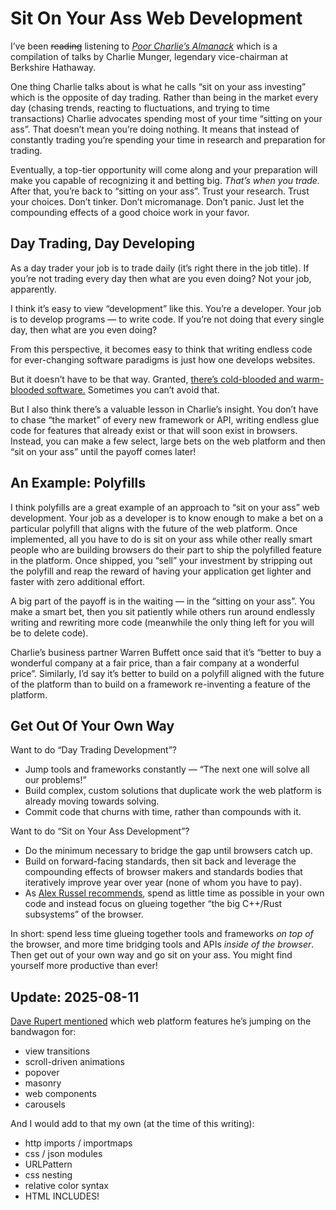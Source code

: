 # Sit On Your Ass Web Development

I’ve been ~~reading~~ listening to [_Poor Charlie’s Almanack_](https://press.stripe.com/poor-charlies-almanack) which is a compilation of talks by Charlie Munger, legendary vice-chairman at Berkshire Hathaway.

One thing Charlie talks about is what he calls “sit on your ass investing” which is the opposite of day trading. Rather than being in the market every day (chasing trends, reacting to fluctuations, and trying to time transactions) Charlie advocates spending most of your time “sitting on your ass”. That doesn’t mean you’re doing nothing. It means that instead of constantly trading you’re spending your time in research and preparation for trading.

Eventually, a top-tier opportunity will come along and your preparation will make you capable of recognizing it and betting big. _That’s when you trade._ After that, you’re back to “sitting on your ass”. Trust your research. Trust your choices. Don’t tinker. Don’t micromanage. Don’t panic. Just let the compounding effects of a good choice work in your favor.

## Day Trading, Day Developing

As a day trader your job is to trade daily (it’s right there in the job title). If you’re not trading every day then what are you even doing? Not your job, apparently.

I think it’s easy to view “development” like this. You’re a developer. Your job is to develop programs — to write code. If you’re not doing that every single day, then what are you even doing?

From this perspective, it becomes easy to think that writing endless code for ever-changing software paradigms is just how one develops websites.

But it doesn’t have to be that way. Granted, [there’s cold-blooded and warm-blooded software.](https://dubroy.com/blog/cold-blooded-software/) Sometimes you can’t avoid that.

But I also think there’s a valuable lesson in Charlie’s insight.   You don’t have to chase “the market” of every new framework or API, writing endless glue code for features that already exist or that will soon exist in browsers. Instead, you can make a few select, large bets on the web platform and then “sit on your ass” until the payoff comes later!

## An Example: Polyfills

I think polyfills are a great example of an approach to “sit on your ass” web development. Your job as a developer is to know enough to make a bet on a particular polyfill that aligns with the future of the web platform. Once implemented, all you have to do is sit on your ass while other really smart people who are building browsers do their part to ship the polyfilled feature in the platform. Once shipped, you “sell” your investment by stripping out the polyfill and reap the reward of having your application get lighter and faster with zero additional effort.

A big part of the payoff is in the waiting — in the “sitting on your ass”. You make a smart bet, then you sit patiently while others run around endlessly writing and rewriting more code (meanwhile the only thing left for you will be to delete code).

Charlie’s business partner Warren Buffett once said that it’s “better to buy a wonderful company at a fair price, than a fair company at a wonderful price”. Similarly, I’d say it’s better to build on a polyfill aligned with the future of the platform than to build on a framework re-inventing a feature of the platform.

## Get Out Of Your Own Way

Want to do “Day Trading Development”?

-	Jump tools and frameworks constantly — “The next one will solve all our problems!”
-	Build complex, custom solutions that duplicate work the web  platform is already moving towards solving.
-	Commit code that churns with time, rather than compounds with it.

Want to do “Sit on Your Ass Development”?

- Do the minimum necessary to bridge the gap until browsers catch up.
- Build on forward-facing standards, then sit back and leverage the compounding effects of browser makers and standards bodies that iteratively improve year over year (none of whom you have to pay).
- As [Alex Russel recommends](https://notes.jim-nielsen.com/#2025-07-18T0946), spend as little time as possible in your own code and instead focus on glueing together “the big C++/Rust subsystems” of the browser.

In short: spend less time glueing together tools and frameworks _on top of_ the browser, and more time bridging tools and APIs _inside of the browser_. Then get out of your own way and go sit on your ass. You might find yourself more productive than ever!

## Update: 2025-08-11

[Dave Rupert mentioned](https://bsky.app/profile/davatron5000.bsky.social/post/3lw4vg2eo7k2w) which web platform features he’s jumping on the bandwagon for:

- view transitions
- scroll-driven animations
- popover
- masonry
- web components
- carousels

And I would add to that my own (at the time of this writing):

- http imports / importmaps
- css / json modules
- URLPattern
- css nesting
- relative color syntax
- HTML INCLUDES!